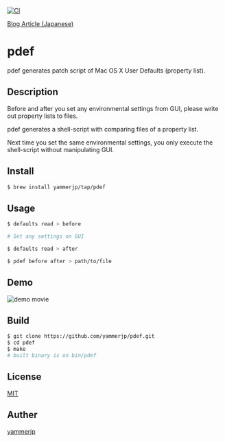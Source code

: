 [![CI](https://github.com/yammerjp/pdef/workflows/CI/badge.svg)](https://github.com/yammerjp/pdef/actions)

[Blog Article (Japanese)](https://memo.yammer.jp/posts/pdef)
# pdef

pdef generates patch script of Mac OS X User Defaults (property list).

## Description

Before and after you set any environmental settings from GUI, please write out property lists to files.

pdef generates a shell-script with comparing files of a property list.

Next time you set the same environmental settings, you only execute the shell-script without manipulating GUI.

## Install

```sh
$ brew install yammerjp/tap/pdef
```

## Usage

```sh
$ defaults read > before

# Set any settings on GUI

$ defaults read > after

$ pdef before after > path/to/file
```

## Demo

![demo movie](demo.gif)

## Build

```sh
$ git clone https://github.com/yammerjp/pdef.git
$ cd pdef
$ make
# built binary is on bin/pdef
```

## License

[MIT](https://github.com/basd4g/pdef/blob/master/LICENSE)

## Auther

[yammerjp](https://github.com/yammerjp)

